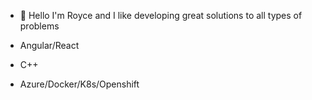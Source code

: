 - 👋 Hello I'm Royce and I like developing great solutions to all types of problems

- Angular/React
- C++
- Azure/Docker/K8s/Openshift
